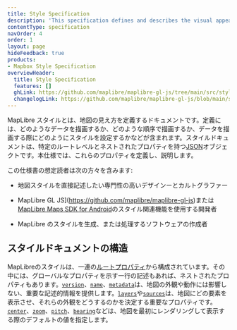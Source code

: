 ```yaml
---
title: Style Specification
description: 'This specification defines and describes the visual appearance of a map: what data to draw, the order to draw it in, and how to style the data when drawing it.'
contentType: specification
navOrder: 4
order: 1
layout: page
hideFeedback: true
products:
- Mapbox Style Specification
overviewHeader:
  title: Style Specification
  features: []
  ghLink: https://github.com/maplibre/maplibre-gl-js/tree/main/src/style-spec
  changelogLink: https://github.com/maplibre/maplibre-gl-js/blob/main/src/style-spec/CHANGELOG.md
---
```


<!-- A MapLibre style is a document that defines the visual appearance of a map: what data to draw, the order to draw it in, and how to style the data when drawing it. A style document is a [JSON](http://www.json.org/) object with specific root level and nested properties. This specification defines and describes these properties. -->
MapLibre スタイルとは、地図の見え方を定義するドキュメントです。定義には、どのようなデータを描画するか、どのような順序で描画するか、データを描画する際にどのようにスタイルを設定するかなどが含まれます。スタイルドキュメントは、特定のルートレベルとネストされたプロパティを持つ[JSON](http://www.json.org/)オブジェクトです。本仕様では、これらのプロパティを定義し、説明します。

<!-- The intended audience of this specification includes: -->
この仕様書の想定読者は次の方々を含みます:

<!-- - Advanced designers and cartographers who want to write styles by hand. -->
- 地図スタイルを直接記述したい専門性の高いデザインーとカルトグラファー
<!-- - Developers using style-related features of [MapLibre GL JS](https://github.com/maplibre/maplibre-gl-js) or the [MapLibre Maps SDK for Android](https://github.com/maplibre/maplibre-gl-native). -->
- MapLibre GL JS](https://github.com/maplibre/maplibre-gl-js)または[MapLibre Maps SDK for Android](https://github.com/maplibre/maplibre-gl-native)のスタイル関連機能を使用する開発者
<!-- - Authors of software that generates or processes MapLibre styles. -->
- MapLibre のスタイルを生成、または処理するソフトウェアの作成者

<!-- ## Style document structure -->
## スタイルドキュメントの構造

<!-- A MapLibre style consists of a set of [root properties](/maplibre-gl-js-docs/style-spec/root), some of which describe a single global property, and some of which contain nested properties. Some root properties, like [`version`](/maplibre-gl-js-docs/style-spec/root/#version), [`name`](/maplibre-gl-js-docs/style-spec/root/#name), and [`metadata`](/maplibre-gl-js-docs/style-spec/root/#metadata), don't have any influence over the appearance or behavior of your map, but provide important descriptive information related to your map. Others, like [`layers`](/maplibre-gl-js-docs/style-spec/layers) and [`sources`](/maplibre-gl-js-docs/style-spec/sources), are critical and determine which map features will appear on your map and what they will look like. Some properties, like [`center`](/maplibre-gl-js-docs/style-spec/root/#center), [`zoom`](/maplibre-gl-js-docs/style-spec/root/#zoom), [`pitch`](/maplibre-gl-js-docs/style-spec/root/#pitch), and [`bearing`](/maplibre-gl-js-docs/style-spec/root/#bearing), provide the map renderer with a set of defaults to be used when initially displaying the map. -->
MapLibreのスタイルは、一連の[ルートプロパティ](/maplibre-gl-js-docs/style-spec/root)から構成されています。その中には、グローバルなプロパティを示す一行の記述もあれば、ネストされたプロパティもあります。[`version`](/maplibre-gl-js-docs/style-spec/root/#version)、[`name`](/maplibre-gl-js-docs/style-spec/root/#name)、[`metadata`](/maplibre-gl-js-docs/style-spec/root/#metadata)は、地図の外観や動作には影響しない、重要な記述的情報を提供します。[`layers`](/maplibre-gl-js-docs/style-spec/layers)や[`sources`](/maplibre-gl-js-docs/style-spec/sources)は、地図にどの要素を表示させ、それらの外観をどうするのかを決定する重要なプロパティです。[`center`](/maplibre-gl-js-docs/style-spec/root/#center)、[`zoom`](/maplibre-gl-js-docs/style-spec/root/#zoom)、[`pitch`](/maplibre-gl-js-docs/style-spec/root/#pitch)、[`bearing`](/maplibre-gl-js-docs/style-spec/root/#bearing)などは、地図を最初にレンダリングして表示する際のデフォルトの値を指定します。

